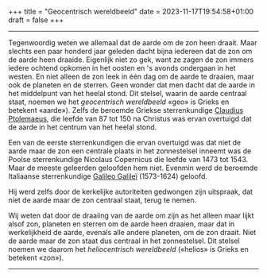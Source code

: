 +++
title = "Geocentrisch wereldbeeld"
date = 2023-11-17T19:54:58+01:00
draft = false
+++

---
Tegenwoordig weten we allemaal dat de aarde om de zon heen draait. Maar
slechts een paar honderd jaar geleden dacht bijna iedereen dat de zon om
de aarde heen draaide. Eigenlijk niet zo gek, want ze zagen de zon
immers iedere ochtend opkomen in het oosten en 's avonds ondergaan in
het westen. En niet alleen de zon leek in één dag om de aarde te
draaien, maar ook de planeten en de sterren. Geen wonder dat men dacht
dat de aarde in het middelpunt van het heelal stond. Dit stelsel, waarin
de aarde centraal staat, noemen we het *geocentrisch wereldbeeld* «geo»
is Grieks en betekent «aarde»). Zelfs de beroemde Griekse sterrenkundige
[Claudius Ptolemaeus](/encyclopedie/ptolemaeus), die leefde van 87 tot 150
na Christus was ervan overtuigd dat de aarde in het centrum van het
heelal stond.

Een van de eerste sterrenkundigen die ervan overtuigd was dat niet de
aarde maar de zon een centrale plaats in het zonnestelsel inneemt was de
Poolse sterrenkundige Nicolaus Copernicus die leefde van 1473 tot 1543.
Maar de meeste geleerden geloofden hem niet. Evenmin werd de beroemde
Italiaanse sterrenkundige [Galileo Galileï](/encyclopedie/galilei)
(1573-1624) geloofd.

Hij werd zelfs door de kerkelijke autoriteiten gedwongen zijn uitspraak,
dat niet de aarde maar de zon centraal staat, terug te nemen.

Wij weten dat door de draaiing van de aarde om zijn as het alleen maar
lijkt alsof zon, planeten en sterren om de aarde heen draaien, maar dat
in werkelijkheid de aarde, evenals alle andere planeten, om de zon
draait. Niet de aarde maar de zon staat dus centraal in het
zonnestelsel. Dit stelsel noemen we daarom het *heliocentrisch
wereldbeeld* («helios» is Grieks en betekent «zon»).

---
